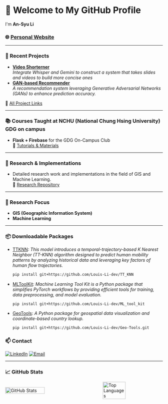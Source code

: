# 👋 Welcome to My GitHub Profile
I'm **An-Syu Li**

### 🌐 [Personal Website](https://per-info-devs-projects-9393dff0.vercel.app/)

---

### 🚀 Recent Projects
- [**Video Shorterner**](https://github.com/Louis-Li-dev/Shorter.Video.Generator)  
  *Integrate Whisper and Gemini to construct a system that takes slides and videos to build more concise ones* 
- [**GAN-based Recommender**](https://github.com/Louis-Li-dev/GAN-based_recommender)  
  *A recommendation system leveraging Generative Adversarial Networks (GANs) to enhance prediction accuracy.*

🔗 [All Project Links](https://github.com/stars/Louis-Li-dev/lists/projects)

---

### 📚 Courses Taught at NCHU (National Chung Hsing University) GDG on campus
- **Flask + Firebase** for the GDG On-Campus Club  
  🔗 [Tutorials & Materials](https://github.com/stars/Louis-Li-dev/lists/tutorial)

---

### 🔬 Research & Implementations
- Detailed research work and implementations in the field of GIS and Machine Learning.  
  🔗 [Research Repository](https://github.com/stars/Louis-Li-dev/lists/research)

---

### 🎯 Research Focus
- **GIS (Geographic Information System)**
- **Machine Learning**

---

### 📦 Downloadable Packages
- [TTKNN](https://github.com/Louis-Li-dev/TT_KNN): *This model introduces a temporal-trajectory-based K Nearest Neighbor (TT-KNN) algorithm designed to predict human mobility patterns by analyzing historical data and leveraging key factors of human flow trajectories.*

  ```bash
  pip install git+https://github.com/Louis-Li-dev/TT_KNN
  ```
- [MLToolKit](https://github.com/Louis-Li-dev/ML_tool_kit): *Machine Learning Tool Kit is a Python package that simplifies PyTorch workflows by providing efficient tools for training, data preprocessing, and model evaluation.*
  ```bash
  pip install git+https://github.com/Louis-Li-dev/ML_tool_kit
  ```

- [GeoTools](https://github.com/Louis-Li-dev/Geo-Tools): *A Python package for geospatial data visualization and coordinate-based country lookup.*
  ```bash
  pip install git+https://github.com/Louis-Li-dev/Geo-Tools.git
  ```
### 📫 Contact
[![LinkedIn](https://img.shields.io/badge/LinkedIn-Connect-blue?logo=linkedin&style=flat)](https://www.linkedin.com/in/an-syu-li-10897a273/)
[![Email](https://img.shields.io/badge/Email-Contact-c14438?logo=gmail&style=flat)](mailto:yessir0621@gmail.com)




---
### 📈 GitHub Stats

<div style="display: flex; justify-content: space-between; align-items: center;">
  <img src="https://github-readme-stats.vercel.app/api?username=Louis-Li-dev&show_icons=true&theme=radical" alt="GitHub Stats" style="width: 50%;" />
  <img src="https://github-readme-stats.vercel.app/api/top-langs/?username=Louis-Li-dev&layout=compact&theme=radical" alt="Top Languages" style="width: 38%;" />
</div>

